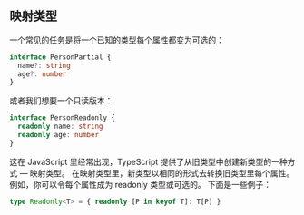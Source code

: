 ## 映射类型

一个常见的任务是将一个已知的类型每个属性都变为可选的：

```ts
interface PersonPartial {
  name?: string
  age?: number
}
```

或者我们想要一个只读版本：

```ts
interface PersonReadonly {
  readonly name: string
  readonly age: number
}
```

这在 JavaScript 里经常出现，TypeScript 提供了从旧类型中创建新类型的一种方式 — 映射类型。 在映射类型里，新类型以相同的形式去转换旧类型里每个属性。 例如，你可以令每个属性成为 readonly 类型或可选的。 下面是一些例子：

```ts
type Readonly<T> = { readonly [P in keyof T]: T[P] }
```
